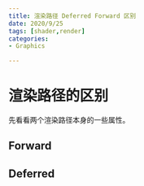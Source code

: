 ```yaml
---
title: 渲染路径 Deferred Forward 区别
date: 2020/9/25
tags: [shader,render]
categories: 
- Graphics

---
```


# 渲染路径的区别

先看看两个渲染路径本身的一些属性。
## Forward

## Deferred